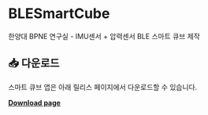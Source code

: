 # BLESmartCube
한양대 BPNE 연구실 - IMU센서 + 압력센서 BLE 스마트 큐브 제작


## 📥 다운로드

스마트 큐브 앱은 아래 릴리스 페이지에서 다운로드할 수 있습니다.  

 [**Download page**](https://github.com/DukiChoi/BLESmartCube/releases)
